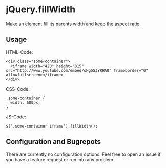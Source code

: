 # jQuery.fillWidth

Make an element fill its parents width and keep the aspect ratio.

## Usage


HTML-Code:

    <div class="some-container">
      <iframe width="420" height="315" src="http://www.youtube.com/embed/oHg5SJYRHA0" frameborder="0" allowfullscreen></iframe>
    </div>

CSS-Code:

    .some-container {
      width: 600px;
    }

JS-Code:

    $('.some-container iframe').fillWidth();

## Configuration and Bugrepots

There are currently no configuration options. Feel free to open an issue if you
have a feature request or run into any problem.
